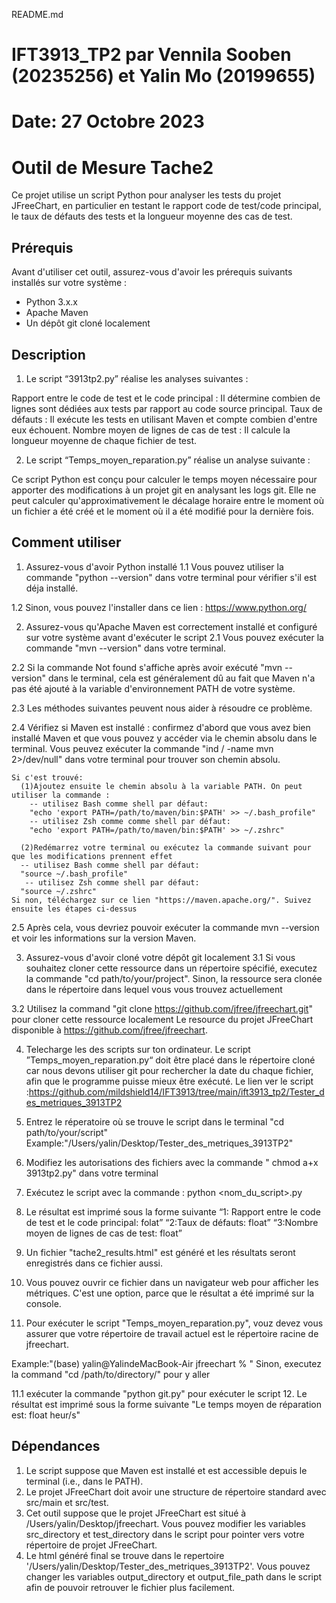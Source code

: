 README.md
# IFT3913_TP2 par Vennila Sooben (20235256) et Yalin Mo (20199655)
# Date: 27 Octobre 2023
# Outil de Mesure Tache2

Ce projet utilise un script Python pour analyser les tests du projet JFreeChart, en particulier en testant le rapport code de test/code principal, le taux de défauts des tests et la longueur moyenne des cas de test.

## Prérequis

Avant d'utiliser cet outil, assurez-vous d'avoir les prérequis suivants installés sur votre système :
- Python 3.x.x
- Apache Maven
- Un dépôt git cloné localement

## Description
1. Le script “3913tp2.py” réalise les analyses suivantes :

Rapport entre le code de test et le code principal : Il détermine combien de lignes sont dédiées aux tests par rapport au code source principal.
Taux de défauts : Il exécute les tests en utilisant Maven et compte combien d'entre eux échouent.
Nombre moyen de lignes de cas de test : Il calcule la longueur moyenne de chaque fichier de test.

2. Le script “Temps_moyen_reparation.py” réalise un analyse suivante :

Ce script Python est conçu pour calculer le temps moyen nécessaire pour apporter des modifications à un projet git en analysant les logs git.
Elle ne peut calculer qu'approximativement le décalage horaire entre le moment où un fichier a été créé et le moment où il a été modifié pour la dernière fois.


## Comment utiliser
1. Assurez-vous d'avoir Python installé
  1.1 Vous pouvez utiliser la commande "python --version" dans votre terminal pour vérifier s'il est déja installé.

  1.2 Sinon, vous pouvez l'installer dans ce lien : https://www.python.org/

2. Assurez-vous qu'Apache Maven est correctement installé et configuré sur votre système avant d'exécuter le script
  2.1 Vous pouvez exécuter la commande "mvn --version" dans votre terminal.

  2.2 Si la commande Not found s'affiche après avoir exécuté "mvn --version" dans le terminal, cela est généralement dû au fait que Maven n'a pas été ajouté à la variable d'environnement PATH de votre système. 
  
  2.3 Les méthodes suivantes peuvent nous aider à résoudre ce problème.

  2.4 Vérifiez si Maven est installé : confirmez d'abord que vous avez bien installé Maven et que vous pouvez y accéder via le chemin absolu dans le terminal. 
      Vous peuvez exécuter la commande "ind / -name mvn 2>/dev/null"  dans votre terminal pour trouver son chemin absolu.

    Si c'est trouvé: 
      (1)Ajoutez ensuite le chemin absolu à la variable PATH. On peut utiliser la commande :
        -- utilisez Bash comme shell par défaut:
        "echo 'export PATH=/path/to/maven/bin:$PATH' >> ~/.bash_profile"
        -- utilisez Zsh comme comme shell par défaut:
        "echo 'export PATH=/path/to/maven/bin:$PATH' >> ~/.zshrc"

      (2)Redémarrez votre terminal ou exécutez la commande suivant pour que les modifications prennent effet
      -- utilisez Bash comme shell par défaut:
      "source ~/.bash_profile"
       -- utilisez Zsh comme shell par défaut:
      "source ~/.zshrc"
    Si non, téléchargez sur ce lien "https://maven.apache.org/". Suivez ensuite les étapes ci-dessus

  2.5 Après cela, vous devriez pouvoir exécuter la commande mvn --version et voir les informations sur la version Maven.

3. Assurez-vous d'avoir cloné votre dépôt git localement
  3.1 Si vous souhaitez cloner cette ressource dans un répertoire spécifié, executez la commande "cd path/to/your/project".
  Sinon, la ressource sera clonée dans le répertoire dans lequel vous vous trouvez actuellement

  3.2 Utilisez la command "git clone https://github.com/jfree/jfreechart.git" pour cloner cette ressource localement
   Le resource du projet JFreeChart disponible à https://github.com/jfree/jfreechart.


4. Telecharge les des scripts sur ton ordinateur. Le script ”Temps_moyen_reparation.py“ doit être placé dans le répertoire cloné car
   nous devons utiliser git pour rechercher la date du chaque fichier, afin que le programme puisse mieux être exécuté.
   Le lien ver le script :https://github.com/mildshield14/IFT3913/tree/main/ift3913_tp2/Tester_des_metriques_3913TP2

5. Entrez le réperatoire où se trouve le script dans le terminal
    "cd path/to/your/script"
    Example:"/Users/yalin/Desktop/Tester_des_metriques_3913TP2"

6. Modifiez les autorisations des fichiers avec la commande " chmod a+x 3913tp2.py" dans votre terminal

7. Exécutez le script avec la commande : python <nom_du_script>.py

8. Le résultat est imprimé sous la forme suivante
  “1: Rapport entre le code de test et le code principal: folat”
  “2:Taux de défauts: float”
  “3:Nombre moyen de lignes de cas de test: float”

9. Un fichier "tache2_results.html" est généré et les résultats seront enregistrés dans ce fichier aussi.

10. Vous pouvez ouvrir ce fichier dans un navigateur web pour afficher les métriques. C'est une option, parce que le résultat a été   imprimé sur la console.


11. Pour exécuter le script "Temps_moyen_reparation.py", vouz devez vous assurer que votre répertoire de travail actuel est le       répertoire racine de jfreechart.

Example:"(base) yalin@YalindeMacBook-Air jfreechart % "
Sinon, executez la command "cd /path/to/directory/" pour y aller

  11.1 exécuter la commande "python git.py" pour exécuter le script
12. Le résultat est imprimé sous la forme suivante
    "Le temps moyen de réparation est: float heur/s"

## Dépendances
1. Le script suppose que Maven est installé et est accessible depuis le terminal (i.e., dans le PATH).
2. Le projet JFreeChart doit avoir une structure de répertoire standard avec src/main et src/test.
3. Cet outil suppose que le projet JFreeChart est situé à /Users/yalin/Desktop/jfreechart. Vous pouvez modifier les variables src_directory et test_directory dans le script pour pointer vers votre répertoire de projet JFreeChart.
4. Le html généré final se trouve dans le repertoire '/Users/yalin/Desktop/Tester_des_metriques_3913TP2'. Vous pouvez changer les variables output_directory et output_file_path dans le script afin de pouvoir retrouver le fichier plus facilement.
